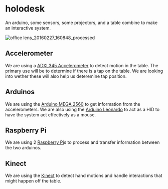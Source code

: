 holodesk
========

An arduino, some sensors, some projectors, and a table combine to make an interactive system.

![office lens_20160227_160848_processed](https://cloud.githubusercontent.com/assets/326557/14228694/18294bac-f8eb-11e5-8ad7-1dd16b162727.jpg)


Accelerometer
-------------
We are using a [ADXL345 Accelerometer](https://www.sparkfun.com/products/9836) to detect motion in the table. The primary use will be to determine if there is a tap on the table. We are looking into wether these will also help us deteremine tap position.

Arduinos
--------
We are using the [Arduino MEGA 2560](https://www.arduino.cc/en/Main/ArduinoBoardMega2560) to get information from the accelerometers. We are also using the [Arduino Leonardo](https://www.arduino.cc/en/Main/ArduinoBoardLeonardo) to act as a HID to have the system act effectively as a mouse.

Raspberry Pi
------------
We are using 2 [Raspberry Pi](https://www.raspberrypi.org/)s to process and transfer information between the two arduinos.

Kinect
------
We are using the [Kinect](https://developer.microsoft.com/en-us/windows/kinect) to detect hand motions and handle interactions that might happen off the table.
